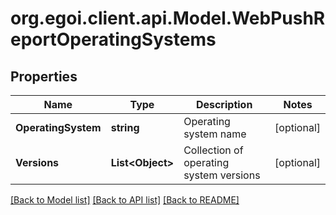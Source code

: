 
# org.egoi.client.api.Model.WebPushReportOperatingSystems

## Properties

Name | Type | Description | Notes
------------ | ------------- | ------------- | -------------
**OperatingSystem** | **string** | Operating system name | [optional] 
**Versions** | **List&lt;Object&gt;** | Collection of operating system versions | [optional] 

[[Back to Model list]](../README.md#documentation-for-models)
[[Back to API list]](../README.md#documentation-for-api-endpoints)
[[Back to README]](../README.md)

